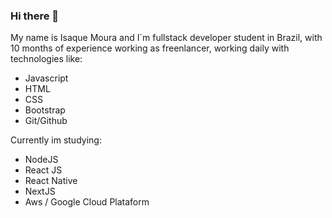 ### Hi there 👋

My name is Isaque Moura and I´m fullstack developer student in Brazil, with  10 months of experience working as freenlancer, working daily with technologies like: 
- Javascript
- HTML
- CSS
- Bootstrap
- Git/Github

Currently im studying:
- NodeJS
- React JS
- React Native
- NextJS
- Aws / Google Cloud Plataform
